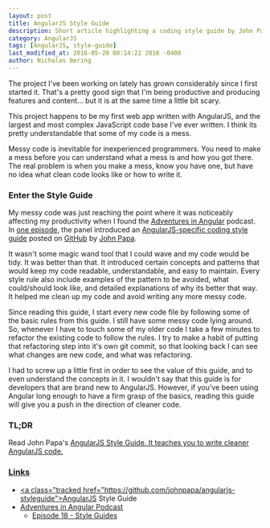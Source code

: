 ```yaml
---
layout: post
title: AngularJS Style Guide
description: Short article highlighting a coding style guide by John Papa.  The helpful open-source guide is hosted on github.
category: AngularJS
tags: [AngularJS, style-guide]
last_modified_at: 2016-05-20 00:14:22 2016 -0400
author: Nicholas Bering
---
```


The project I've been working on lately has grown considerably since I first started it.  That's a pretty good sign that I'm being productive and producing features and content... but it is at the same time a little bit scary.

This project happens to be my first web app written with AngularJS, and the largest and most complex JavaScript code base I've ever written.  I think its pretty understandable that some of my code is a mess.

Messy code is inevitable for inexperienced programmers.  You need to make a mess before you can understand what a mess is and how you got there.  The real problem is when you make a mess, know you have one, but have no idea what clean code looks like or how to write it.

### Enter the Style Guide

My messy code was just reaching the point where it was noticeably affecting my productivity when I found the <a class="tracked" href="http://devchat.tv/adventures-in-angular">Adventures in Angular</a> podcast.  In <a class="tracked" href="http://devchat.tv/adventures-in-angular/018-aia-style-guides">one episode</a>, the panel introduced an <a class="tracked" href="https://github.com/johnpapa/angularjs-styleguide">AngularJS-specific coding style guide</a> posted on <a class="tracked" href="https://github.com/">GitHub</a> by <a class="tracked" href="https://github.com/johnpapa">John Papa</a>.

It wasn't some magic wand tool that I could wave and my code would be tidy. It was better than that.  It introduced certain concepts and patterns that would keep my code readable, understandable, and easy to maintain.  Every style rule also include examples of the pattern to be avoided, what could/should look like, and detailed explanations of why its better that way.  It helped me clean up my code and avoid writing any more messy code.

Since reading this guide, I start every new code file by following some of the basic rules from this guide.  I still have some messy code lying around. So, whenever I have to touch some of my older code I take a few minutes to refactor the existing code to follow the rules.  I try to make a habit of putting that refactoring step into it's own git commit, so that looking back I can see what changes are new code, and what was refactoring.

I had to screw up a little first in order to see the value of this guide, and to even understand the concepts in it.  I wouldn't say that this guide is for developers that are brand new to AngularJS. However, if you've been using Angular long enough to have a firm grasp of the basics, reading this guide will give you a push in the direction of cleaner code.

### TL;DR

Read John Papa's <a class="tracked" href="https://github.com/johnpapa/angularjs-styleguide">AngularJS Style Guide.  It teaches you to write cleaner AngularJS code.

### Links

* <a class="tracked href="https://github.com/johnpapa/angularjs-styleguide">AngularJS Style Guide</a>
* <a class="tracked" href="http://devchat.tv/adventures-in-angular">Adventures in Angular Podcast</a>
  * <a class="tracked" href="http://devchat.tv/adventures-in-angular/018-aia-style-guides">Episode 18 - Style Guides</a>

